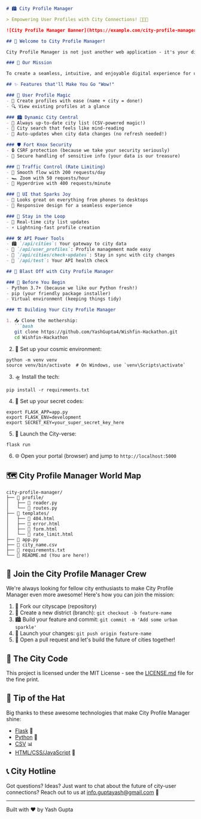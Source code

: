 ```markdown
# 🏙️ City Profile Manager

> Empowering User Profiles with City Connections! 🌆🔗👤

![City Profile Manager Banner](https://example.com/city-profile-manager-banner.png)

## 🌟 Welcome to City Profile Manager!

City Profile Manager is not just another web application - it's your digital bridge connecting users to cities! 🌉✨ Built with Flask and cutting-edge web technologies, it streamlines the process of creating and managing user profiles linked to cities.

### 🎯 Our Mission

To create a seamless, intuitive, and enjoyable digital experience for users to connect with cities. Because in our interconnected world, location matters! 🌍

## ✨ Features that'll Make You Go "Wow!"

### 👤 User Profile Magic
- 📝 Create profiles with ease (name + city = done!)
- 🔍 View existing profiles at a glance

### 🏙️ Dynamic City Central
- 🔄 Always up-to-date city list (CSV-powered magic!)
- 🔎 City search that feels like mind-reading
- 🚀 Auto-updates when city data changes (no refresh needed!)

### 🛡️ Fort Knox Security
- 🔒 CSRF protection (because we take your security seriously)
- 🔐 Secure handling of sensitive info (your data is our treasure)

### 🚦 Traffic Control (Rate Limiting)
- 🚗 Smooth flow with 200 requests/day
- 🏎️ Zoom with 50 requests/hour
- 🚀 Hyperdrive with 400 requests/minute

### 🎨 UI that Sparks Joy
- 📱 Looks great on everything from phones to desktops
- 🌈 Responsive design for a seamless experience

### 🔔 Stay in the Loop
- 🔄 Real-time city list updates
- ⚡ Lightning-fast profile creation

### 🛠️ API Power Tools
- 🏙️ `/api/cities`: Your gateway to city data
- 👥 `/api/user_profiles`: Profile management made easy
- 🔄 `/api/cities/check-updates`: Stay in sync with city changes
- 🧪 `/api/test`: Your API health check

## 🚀 Blast Off with City Profile Manager

### 🧰 Before You Begin
- Python 3.7+ (because we like our Python fresh!)
- pip (your friendly package installer)
- Virtual environment (keeping things tidy)

### 🏗️ Building Your City Profile Manager

1. 📥 Clone the mothership:
   ```bash
   git clone https://github.com/YashGupta4/Wishfin-Hackathon.git
   cd Wishfin-Hackathon
```

2. 🔧 Set up your cosmic environment:

```shellscript
python -m venv venv
source venv/bin/activate  # On Windows, use `venv\Scripts\activate`
```


3. 🛸 Install the tech:

```shellscript
pip install -r requirements.txt
```


4. 🤫 Set up your secret codes:

```shellscript
export FLASK_APP=app.py
export FLASK_ENV=development
export SECRET_KEY=your_super_secret_key_here
```


5. 🚀 Launch the City-verse:

```shellscript
flask run
```


6. 🌐 Open your portal (browser) and jump to `http://localhost:5000`


## 🗺️ City Profile Manager World Map

```plaintext
city-profile-manager/
├── 📁 profile/
│   ├── 📄 reader.py
│   └── 📄 routes.py
├── 📁 templates/
│   ├── 📄 404.html
│   ├── 📄 error.html
│   ├── 📄 form.html
│   └── 📄 rate_limit.html
├── 📄 app.py
├── 📄 city_name.csv
├── 📄 requirements.txt
└── 📄 README.md (You are here!)
```

## 🤝 Join the City Profile Manager Crew

We're always looking for fellow city enthusiasts to make City Profile Manager even more awesome! Here's how you can join the mission:

1. 🍴 Fork our cityscape (repository)
2. 🌿 Create a new district (branch): `git checkout -b feature-name`
3. 🏙️ Build your feature and commit: `git commit -m 'Add some urban sparkle'`
4. 🚀 Launch your changes: `git push origin feature-name`
5. 🎉 Open a pull request and let's build the future of cities together!


## 📜 The City Code

This project is licensed under the MIT License - see the [LICENSE.md](LICENSE.md) file for the fine print.

## 🙏 Tip of the Hat

Big thanks to these awesome technologies that make City Profile Manager shine:

- [Flask](https://flask.palletsprojects.com/) 🧪
- [Python](https://www.python.org/) 🐍
- [CSV](https://docs.python.org/3/library/csv.html) 📊
- [HTML/CSS/JavaScript](https://developer.mozilla.org/en-US/docs/Web) 🎨


## 📞 City Hotline

Got questions? Ideas? Just want to chat about the future of city-user connections?
Reach out to us at [info.guptayash@gmail.com](mailto:info.guptayash@gmail.com) 📧

---

Built with ❤️ by Yash Gupta

